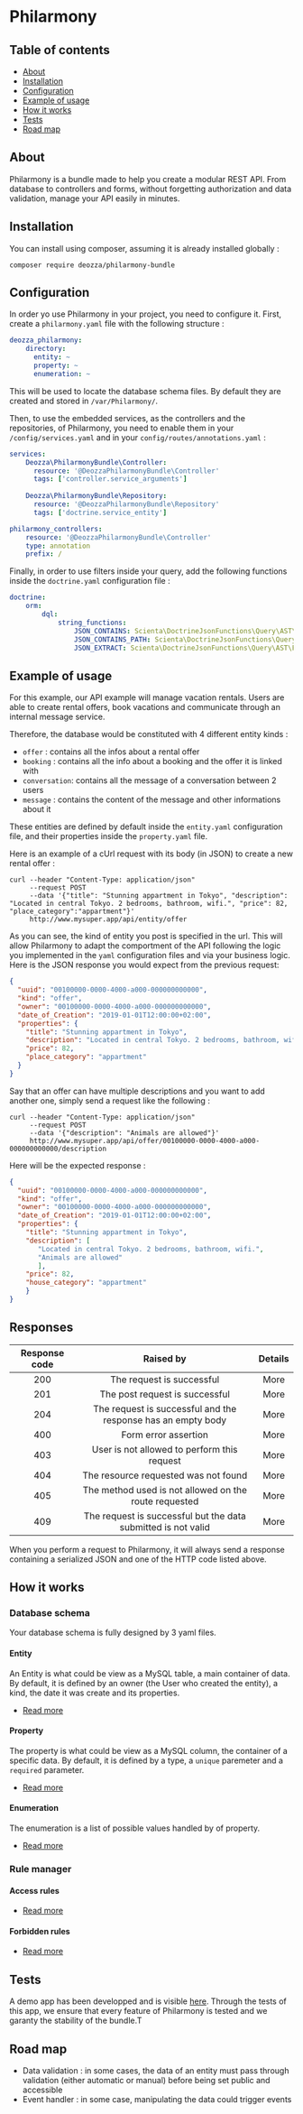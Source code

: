 Philarmony
=

## Table of contents

 * [About](#about)
 * [Installation](#installation)
 * [Configuration](#configuration)
 * [Example of usage](#example-of-usage)
 * [How it works](#how-it-works)
 * [Tests](#tests)
 * [Road map](#road-map)

## About

Philarmony is a bundle made to help you create a modular REST API. From database to controllers and forms, without forgetting authorization and data validation, manage your API easily in minutes.

## Installation

You can install using composer, assuming it is already installed globally :

`composer require deozza/philarmony-bundle`

## Configuration

In order yo use Philarmony in your project, you need to configure it. First, create a `philarmony.yaml` file with the following structure : 

```yaml
deozza_philarmony:
    directory:
      entity: ~
      property: ~
      enumeration: ~
```

This will be used to locate the database schema files. By default they are created and stored in `/var/Philarmony/`. 

Then, to use the embedded services, as the controllers and the repositories, of Philarmony, you need to enable them in your `/config/services.yaml` and in your `config/routes/annotations.yaml` :
```yaml
services: 
    Deozza\PhilarmonyBundle\Controller:
      resource: '@DeozzaPhilarmonyBundle\Controller'
      tags: ['controller.service_arguments']
      
    Deozza\PhilarmonyBundle\Repository:
      resource: '@DeozzaPhilarmonyBundle\Repository'
      tags: ['doctrine.service_entity']  
```

```yaml
philarmony_controllers:
    resource: '@DeozzaPhilarmonyBundle\Controller'
    type: annotation
    prefix: /
```

Finally, in order to use filters inside your query, add the following functions inside the `doctrine.yaml` configuration file :

```yaml
doctrine:
    orm:
        dql:
            string_functions:
                JSON_CONTAINS: Scienta\DoctrineJsonFunctions\Query\AST\Functions\Mysql\JsonContains
                JSON_CONTAINS_PATH: Scienta\DoctrineJsonFunctions\Query\AST\Functions\Mysql\JsonContainsPath
                JSON_EXTRACT: Scienta\DoctrineJsonFunctions\Query\AST\Functions\Mysql\JsonExtract
```

## Example of usage

For this example, our API example will manage vacation rentals. Users are able to create rental offers, book vacations and communicate through an internal message service.

Therefore, the database would be constituted with 4 different entity kinds : 
* `offer` : contains all the infos about a rental offer
* `booking` : contains all the info about a booking and the offer it is linked with 
* `conversation`: contains all the message of a conversation between 2 users
* `message` : contains the content of the message and other informations about it

These entities are defined by default inside the `entity.yaml` configuration file, and their properties inside the `property.yaml` file. 

Here is an example of a cUrl request with its body (in JSON) to create a new rental offer : 

```
curl --header "Content-Type: application/json"
     --request POST
     --data '{"title": "Stunning appartment in Tokyo", "description": "Located in central Tokyo. 2 bedrooms, bathroom, wifi.", "price": 82, "place_category":"appartment"}'
     http://www.mysuper.app/api/entity/offer
 ```
 
As you can see, the kind of entity you post is specified in the url. This will allow Philarmony to adapt the comportment of the API following the logic you implemented in the `yaml` configuration files and via your business logic. Here is the JSON response you would expect from the previous request:

```json
{
  "uuid": "00100000-0000-4000-a000-000000000000",
  "kind": "offer",
  "owner": "00100000-0000-4000-a000-000000000000",
  "date_of_Creation": "2019-01-01T12:00:00+02:00",
  "properties": {
    "title": "Stunning appartment in Tokyo",
    "description": "Located in central Tokyo. 2 bedrooms, bathroom, wifi.",
    "price": 82,
    "place_category": "appartment"
  }
}
```

Say that an offer can have multiple descriptions and you want to add another one, simply send a request like the following : 

```
curl --header "Content-Type: application/json"
     --request POST
     --data '{"description": "Animals are allowed"}'
     http://www.mysuper.app/api/offer/00100000-0000-4000-a000-000000000000/description
 ```
 Here will be the expected response :
 
 ```json
 {
   "uuid": "00100000-0000-4000-a000-000000000000",
   "kind": "offer",
   "owner": "00100000-0000-4000-a000-000000000000",
   "date_of_Creation": "2019-01-01T12:00:00+02:00",
   "properties": {
     "title": "Stunning appartment in Tokyo",
     "description": [
        "Located in central Tokyo. 2 bedrooms, bathroom, wifi.",
        "Animals are allowed"
        ],
     "price": 82,
     "house_category": "appartment"
     }
 }
 ```
 
## Responses

| Response code |                           Raised by                           | Details |
|:-------------:|:-------------------------------------------------------------:|:-------:|
|      200      | The request is successful                                     |   More  |
|      201      | The post request is successful                                |   More  |
|      204      | The request is successful and the response has an empty body  |   More  |
|      400      | Form error assertion                                          |   More  |
|      403      | User is not allowed to perform this request                   |   More  |
|      404      | The resource requested was not found                          |   More  |
|      405      | The method used is not allowed on the route requested         |   More  |
|      409      | The request is successful but the data submitted is not valid |   More  |
 
When you perform a request to Philarmony, it will always send a response containing a serialized JSON and one of the HTTP code listed above.
 
## How it works

### Database schema

Your database schema is fully designed by 3 yaml files. 

#### Entity

An Entity is what could be view as a MySQL table, a main container of data. By default, it is defined by an owner (the User who created the entity), a kind, the date it was create and its properties.

 * [Read more](src/Resources/documentation/DatabaseSchema/ENTITY.md)

#### Property

The property is what could be view as a MySQL column, the container of a specific data. By default, it is defined by a type, a `unique` paremeter and a `required` parameter.

 * [Read more](src/Resources/documentation/DatabaseSchema/PROPERTY.md)

#### Enumeration

The enumeration is a list of possible values handled by of property. 

 * [Read more](src/Resources/documentation/DatabaseSchema/ENUMERATION.md)

### Rule manager

#### Access rules

 * [Read more](src/Resources/documentation/RuleManager/ACCESSRULE.md)

#### Forbidden rules

 * [Read more](src/Resources/documentation/RuleManager/FORBIDDENRULE.md)
 
 
## Tests 

A demo app has been developped and is visible [here](https://github.com/deozza/atypikhouse). Through the tests of this app, we ensure that every feature of Philarmony is tested and we garanty the stability of the bundle.T

## Road map

* Data validation : in some cases, the data of an entity must pass through validation (either automatic or manual) before being set public and accessible
* Event handler : in some case, manipulating the data could trigger events